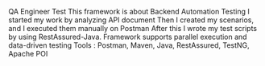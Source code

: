 QA Engineer Test
This framework is about Backend Automation Testing
I started my work by analyzing API document
Then I created my scenarios, and I executed them manually on Postman
After this I wrote my test scripts by using RestAssured-Java.
Framework supports parallel execution and data-driven testing
Tools : Postman, Maven, Java, RestAssured, TestNG, Apache POI
